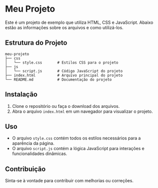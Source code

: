 # Meu Projeto

Este é um projeto de exemplo que utiliza HTML, CSS e JavaScript. Abaixo estão as informações sobre os arquivos e como utilizá-los.

## Estrutura do Projeto

```
meu-projeto
├── css
│   └── style.css       # Estilos CSS para o projeto
├── js
│   └── script.js       # Código JavaScript do projeto
├── index.html          # Arquivo principal do projeto
└── README.md           # Documentação do projeto
```

## Instalação

1. Clone o repositório ou faça o download dos arquivos.
2. Abra o arquivo `index.html` em um navegador para visualizar o projeto.

## Uso

- O arquivo `style.css` contém todos os estilos necessários para a aparência da página.
- O arquivo `script.js` contém a lógica JavaScript para interações e funcionalidades dinâmicas.

## Contribuição

Sinta-se à vontade para contribuir com melhorias ou correções.